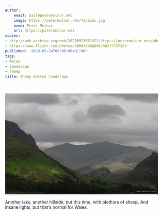 ```yaml
---
author:
    email: mail@petermolnar.net
    image: https://petermolnar.net/favicon.jpg
    name: Peter Molnar
    url: https://petermolnar.net
copies:
- http://web.archive.org/web/20200923081322/https://petermolnar.net/photo/wales-sheep-dotted-landscape/
- https://www.flickr.com/photos/36003160@N08/50377747263
published: '2020-09-24T09:00:00+01:00'
tags:
- Wales
- landscape
- sheep
title: Sheep dotted landscape

---
```


![](./wales-sheep-dotted-landscape.jpg)

Another lake, another hillside; but this time, with plethora of sheep.
And insane lights, but that's normal for Wales.
